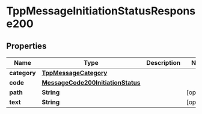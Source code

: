 # TppMessageInitiationStatusResponse200

## Properties
Name | Type | Description | Notes
------------ | ------------- | ------------- | -------------
**category** | [**TppMessageCategory**](TppMessageCategory.md) |  | 
**code** | [**MessageCode200InitiationStatus**](MessageCode200InitiationStatus.md) |  | 
**path** | **String** |  |  [optional]
**text** | **String** |  |  [optional]
